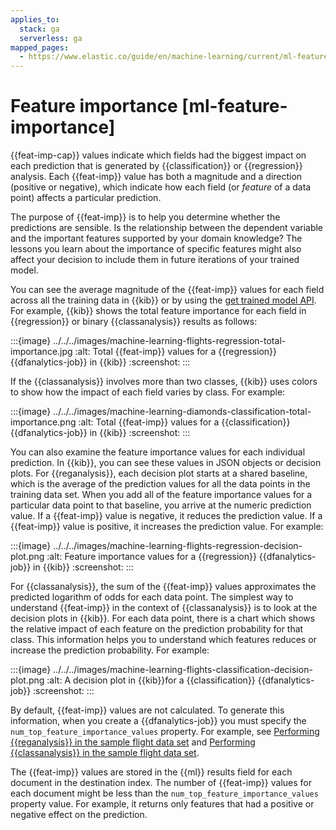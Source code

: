 ```yaml
---
applies_to:
  stack: ga
  serverless: ga
mapped_pages:
  - https://www.elastic.co/guide/en/machine-learning/current/ml-feature-importance.html
---
```


# Feature importance [ml-feature-importance]

{{feat-imp-cap}} values indicate which fields had the biggest impact on each prediction that is generated by {{classification}} or {{regression}} analysis. Each {{feat-imp}} value has both a magnitude and a direction (positive or negative), which indicate how each field (or *feature* of a data point) affects a particular prediction.

The purpose of {{feat-imp}} is to help you determine whether the predictions are sensible. Is the relationship between the dependent variable and the important features supported by your domain knowledge? The lessons you learn about the importance of specific features might also affect your decision to include them in future iterations of your trained model.

You can see the average magnitude of the {{feat-imp}} values for each field across all the training data in {{kib}} or by using the [get trained model API](https://www.elastic.co/docs/api/doc/elasticsearch/operation/operation-ml-get-trained-models). For example, {{kib}} shows the total feature importance for each field in {{regression}} or binary {{classanalysis}} results as follows:

:::{image} ../../../images/machine-learning-flights-regression-total-importance.jpg
:alt: Total {{feat-imp}} values for a {{regression}} {{dfanalytics-job}} in {{kib}}
:screenshot:
:::

If the {{classanalysis}} involves more than two classes, {{kib}} uses colors to show how the impact of each field varies by class. For example:

:::{image} ../../../images/machine-learning-diamonds-classification-total-importance.png
:alt: Total {{feat-imp}} values for a {{classification}} {{dfanalytics-job}} in {{kib}}
:screenshot:
:::

You can also examine the feature importance values for each individual prediction. In {{kib}}, you can see these values in JSON objects or decision plots. For {{reganalysis}}, each decision plot starts at a shared baseline, which is the average of the prediction values for all the data points in the training data set. When you add all of the feature importance values for a particular data point to that baseline, you arrive at the numeric prediction value. If a {{feat-imp}} value is negative, it reduces the prediction value. If a {{feat-imp}} value is positive, it increases the prediction value. For example:

:::{image} ../../../images/machine-learning-flights-regression-decision-plot.png
:alt: Feature importance values for a {{regression}} {{dfanalytics-job}} in {{kib}}
:screenshot:
:::

For {{classanalysis}}, the sum of the {{feat-imp}} values approximates the predicted logarithm of odds for each data point. The simplest way to understand {{feat-imp}} in the context of {{classanalysis}} is to look at the decision plots in {{kib}}. For each data point, there is a chart which shows the relative impact of each feature on the prediction probability for that class. This information helps you to understand which features reduces or increase the prediction probability. For example:

:::{image} ../../../images/machine-learning-flights-classification-decision-plot.png
:alt: A decision plot in {{kib}}for a {{classification}} {{dfanalytics-job}}
:screenshot:
:::

By default, {{feat-imp}} values are not calculated. To generate this information, when you create a {{dfanalytics-job}} you must specify the `num_top_feature_importance_values` property. For example, see [Performing {{reganalysis}} in the sample flight data set](ml-dfa-regression.md#performing-regression) and [Performing {{classanalysis}} in the sample flight data set](ml-dfa-classification.md#performing-classification).

The {{feat-imp}} values are stored in the {{ml}} results field for each document in the destination index. The number of {{feat-imp}} values for each document might be less than the `num_top_feature_importance_values` property value. For example, it returns only features that had a positive or negative effect on the prediction.
